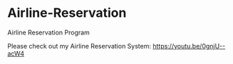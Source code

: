 # Airline-Reservation
Airline Reservation Program

Please check out my Airline Reservation System:
https://youtu.be/0gnjU--acW4
